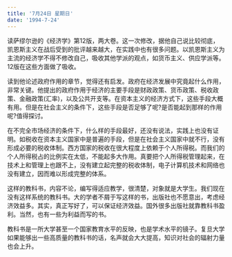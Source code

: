 ```yaml
---
title: '7月24日 星期日'
date: '1994-7-24'
---
```


读萨缪尔逊的《经济学》第12版，两大卷。这一次修改，据他自己说比较彻底，凯恩斯主义在战后受到的批评越来越大，在实践中也有很多问题。以凯恩斯主义为主流的经济学不得不修改自己，吸收其他学派的观点，如货币主义、供应学派等。12版在这些方面做了吸收。

读到他论述政府作用的章节，觉得还有启发。政府在经济发展中究竟起什么作用，非常关键。他提出的政府作用于经济的主要手段是财政政策、货币政策、税收政策、金融政策(汇率)，以及公共开支等。在资本主义的经济方式下，这些手段大概有用。但是在社会主义的条件下，这些手段是否足够了呢?是否能起到那样的作用呢?值得探讨。

在不完全市场经济的条件下，什么样的手段最好，还没有说法，实践上也没有证明。如税收在资本主义国家中是普遍的手段，但是在社会主义国家中就不行，没有形成必要的税收体制。西方国家的税收在很大程度上依赖于个人所得税。而我们的个人所得税占的比例实在太低，不能起多大作用。真要把个人所得税管理起来，在技术上和管理上也跟不上，没有建立起完整的税收体制，电子计算机技术和网络也没有建立，因而难以形成完整的体系。

这样的教科书，内容不论，编写得适应教学，很清楚，对象就是大学生。我们现在没有这样系统的教科书。大的学者不屑于写这样的书，出版社也不愿意出，考虑经济效益多。其实，真正写好了，可以保证经济效益。国外很多出版社就靠教科书盈利。当然，也有一些为利益而写的书。

教科书是一所大学甚至一个国家教育水平的反映，也是学术水平的镜子。复旦大学如果能够出一些高质量的教科书的话，名声就会大大提高，知识对社会的辐射力量也会上升。

